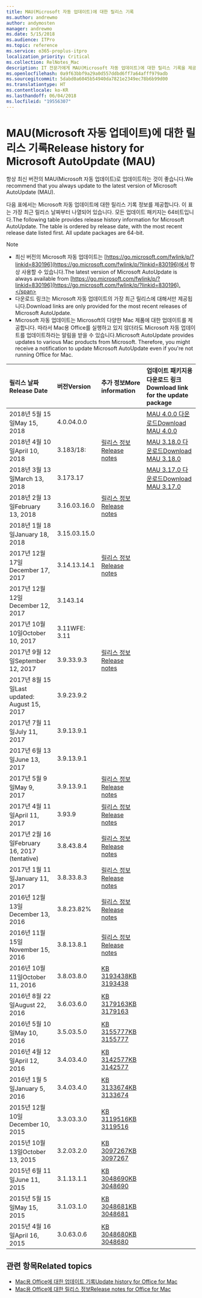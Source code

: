 ```yaml
---
title: MAU(Microsoft 자동 업데이트)에 대한 릴리스 기록
ms.author: andrewmo
author: andymosten
manager: andrewmo
ms.date: 5/15/2018
ms.audience: ITPro
ms.topic: reference
ms.service: o365-proplus-itpro
localization_priority: Critical
ms.collection: RelNotes_Mac
description: IT 전문가에게 MAU(Microsoft 자동 업데이트)에 대한 릴리스 기록을 제공합니다.
ms.openlocfilehash: 0a9f63bbf9a29a0d557ddbd6ff7a64afff979adb
ms.sourcegitcommit: 5dabd0a6045b54940da7821e2349ec78b6b99d00
ms.translationtype: HT
ms.contentlocale: ko-KR
ms.lasthandoff: 06/04/2018
ms.locfileid: "19556307"
---
```

# <a name="release-history-for-microsoft-autoupdate-mau"></a><span data-ttu-id="b9fe7-103">MAU(Microsoft 자동 업데이트)에 대한 릴리스 기록</span><span class="sxs-lookup"><span data-stu-id="b9fe7-103">Release history for Microsoft AutoUpdate (MAU)</span></span>
 
<span data-ttu-id="b9fe7-104">항상 최신 버전의 MAU(Microsoft 자동 업데이트)로 업데이트하는 것이 좋습니다.</span><span class="sxs-lookup"><span data-stu-id="b9fe7-104">We recommend that you always update to the latest version of Microsoft AutoUpdate (MAU).</span></span>

<span data-ttu-id="b9fe7-p101">다음 표에서는 Microsoft 자동 업데이트에 대한 릴리스 기록 정보를 제공합니다. 이 표는 가장 최근 릴리스 날짜부터 나열되어 있습니다. 모든 업데이트 패키지는 64비트입니다.</span><span class="sxs-lookup"><span data-stu-id="b9fe7-p101">The following table provides release history information for Microsoft AutoUpdate. The table is ordered by release date, with the most recent release date listed first. All update packages are 64-bit.</span></span>

> [!NOTE]
> - <span data-ttu-id="b9fe7-108">최신 버전의 Microsoft 자동 업데이트는 [https://go.microsoft.com/fwlink/p/?linkid=830196](https://go.microsoft.com/fwlink/p/?linkid=830196)에서 항상 사용할 수 있습니다.</span><span class="sxs-lookup"><span data-stu-id="b9fe7-108">The latest version of Microsoft AutoUpdate is always available from [https://go.microsoft.com/fwlink/p/?linkid=830196](https://go.microsoft.com/fwlink/p/?linkid=830196).</span></span>
> - <span data-ttu-id="b9fe7-109">다운로드 링크는 Microsoft 자동 업데이트의 가장 최근 릴리스에 대해서만 제공됩니다.</span><span class="sxs-lookup"><span data-stu-id="b9fe7-109">Download links are only provided for the most recent releases of Microsoft AutoUpdate.</span></span>
> - <span data-ttu-id="b9fe7-p102">Microsoft 자동 업데이트는 Microsoft의 다양한 Mac 제품에 대한 업데이트를 제공합니다. 따라서 Mac용 Office를 실행하고 있지 않더라도 Microsoft 자동 업데이트를 업데이트하라는 알림을 받을 수 있습니다.</span><span class="sxs-lookup"><span data-stu-id="b9fe7-p102">Microsoft AutoUpdate provides updates to various Mac products from Microsoft. Therefore, you might receive a notification to update Microsoft AutoUpdate even if you're not running Office for Mac.</span></span>
  
|<span data-ttu-id="b9fe7-112">**릴리스 날짜**</span><span class="sxs-lookup"><span data-stu-id="b9fe7-112">**Release Date**</span></span>|<span data-ttu-id="b9fe7-113">**버전**</span><span class="sxs-lookup"><span data-stu-id="b9fe7-113">**Version**</span></span>|<span data-ttu-id="b9fe7-114">**추가 정보**</span><span class="sxs-lookup"><span data-stu-id="b9fe7-114">**More information**</span></span>|<span data-ttu-id="b9fe7-115">**업데이트 패키지용 다운로드 링크**</span><span class="sxs-lookup"><span data-stu-id="b9fe7-115">**Download link for the update package**</span></span>|
|:-----|:-----|:-----|:-----|
|<span data-ttu-id="b9fe7-116">2018년 5월 15일</span><span class="sxs-lookup"><span data-stu-id="b9fe7-116">May 15, 2018</span></span>  <br/> |<span data-ttu-id="b9fe7-117">4.0.0</span><span class="sxs-lookup"><span data-stu-id="b9fe7-117">4.0.0</span></span>  <br/> ||[<span data-ttu-id="b9fe7-118">MAU 4.0.0 다운로드</span><span class="sxs-lookup"><span data-stu-id="b9fe7-118">Download MAU 4.0.0</span></span>](https://officecdn.microsoft.com/pr/C1297A47-86C4-4C1F-97FA-950631F94777/OfficeMac/Microsoft_AutoUpdate_4.0.18051301_Updater.pkg) <br/> |
|<span data-ttu-id="b9fe7-119">2018년 4월 10일</span><span class="sxs-lookup"><span data-stu-id="b9fe7-119">April 10, 2018</span></span>  <br/> |<span data-ttu-id="b9fe7-120">3.18</span><span class="sxs-lookup"><span data-stu-id="b9fe7-120">3/18:</span></span>  <br/> |[<span data-ttu-id="b9fe7-121">릴리스 정보</span><span class="sxs-lookup"><span data-stu-id="b9fe7-121">Release notes</span></span>](release-notes-office-for-mac.md#april-2018-release) <br/> |[<span data-ttu-id="b9fe7-122">MAU 3.18.0 다운로드</span><span class="sxs-lookup"><span data-stu-id="b9fe7-122">Download MAU 3.18.0</span></span>](https://officecdn.microsoft.com/pr/C1297A47-86C4-4C1F-97FA-950631F94777/OfficeMac/Microsoft_AutoUpdate_3.18.18041000_Updater.pkg) <br/> |
|<span data-ttu-id="b9fe7-123">2018년 3월 13일</span><span class="sxs-lookup"><span data-stu-id="b9fe7-123">March 13, 2018</span></span>  <br/> |<span data-ttu-id="b9fe7-124">3.17</span><span class="sxs-lookup"><span data-stu-id="b9fe7-124">3.17</span></span>  <br/> ||[<span data-ttu-id="b9fe7-125">MAU 3.17.0 다운로드</span><span class="sxs-lookup"><span data-stu-id="b9fe7-125">Download MAU 3.17.0</span></span>](https://officecdn.microsoft.com/pr/C1297A47-86C4-4C1F-97FA-950631F94777/OfficeMac/Microsoft_AutoUpdate_3.17.18031100_Updater.pkg) <br/> |
|<span data-ttu-id="b9fe7-126">2018년 2월 13일</span><span class="sxs-lookup"><span data-stu-id="b9fe7-126">February 13, 2018</span></span>  <br/> |<span data-ttu-id="b9fe7-127">3.16.0</span><span class="sxs-lookup"><span data-stu-id="b9fe7-127">3.16.0</span></span>  <br/> |[<span data-ttu-id="b9fe7-128">릴리스 정보</span><span class="sxs-lookup"><span data-stu-id="b9fe7-128">Release notes</span></span>](release-notes-office-for-mac.md#february-2018-release) <br/> | <br/> |
|<span data-ttu-id="b9fe7-129">2018년 1월 18일</span><span class="sxs-lookup"><span data-stu-id="b9fe7-129">January 18, 2018</span></span>  <br/> |<span data-ttu-id="b9fe7-130">3.15.0</span><span class="sxs-lookup"><span data-stu-id="b9fe7-130">3.15.0</span></span>  <br/> |<br/> |
|<span data-ttu-id="b9fe7-131">2017년 12월 17일</span><span class="sxs-lookup"><span data-stu-id="b9fe7-131">December 17, 2017</span></span>  <br/> |<span data-ttu-id="b9fe7-132">3.14.1</span><span class="sxs-lookup"><span data-stu-id="b9fe7-132">3.14.1</span></span>  <br/> |[<span data-ttu-id="b9fe7-133">릴리스 정보</span><span class="sxs-lookup"><span data-stu-id="b9fe7-133">Release notes</span></span>](release-notes-office-for-mac.md#december-2017-release) <br/> | <br/> |
|<span data-ttu-id="b9fe7-134">2017년 12월 12일</span><span class="sxs-lookup"><span data-stu-id="b9fe7-134">December 12, 2017</span></span>  <br/> |<span data-ttu-id="b9fe7-135">3.14</span><span class="sxs-lookup"><span data-stu-id="b9fe7-135">3.14</span></span>  <br/> ||  <br/> |
|<span data-ttu-id="b9fe7-136">2017년 10월 10일</span><span class="sxs-lookup"><span data-stu-id="b9fe7-136">October 10, 2017</span></span>  <br/> |<span data-ttu-id="b9fe7-137">3.11</span><span class="sxs-lookup"><span data-stu-id="b9fe7-137">WFE: 3.11</span></span>  <br/> ||<br/> |
|<span data-ttu-id="b9fe7-138">2017년 9월 12일</span><span class="sxs-lookup"><span data-stu-id="b9fe7-138">September 12, 2017</span></span>  <br/> |<span data-ttu-id="b9fe7-139">3.9.3</span><span class="sxs-lookup"><span data-stu-id="b9fe7-139">3.9.3</span></span>  <br/> |[<span data-ttu-id="b9fe7-140">릴리스 정보</span><span class="sxs-lookup"><span data-stu-id="b9fe7-140">Release notes</span></span>](release-notes-office-for-mac.md#september-2017-release) <br/> |<br/> |
|<span data-ttu-id="b9fe7-141">2017년 8월 15일</span><span class="sxs-lookup"><span data-stu-id="b9fe7-141">Last updated: August 15, 2017</span></span>  <br/> |<span data-ttu-id="b9fe7-142">3.9.2</span><span class="sxs-lookup"><span data-stu-id="b9fe7-142">3.9.2</span></span>  <br/> || <br/> |
|<span data-ttu-id="b9fe7-143">2017년 7월 11일</span><span class="sxs-lookup"><span data-stu-id="b9fe7-143">July 11, 2017</span></span>  <br/> |<span data-ttu-id="b9fe7-144">3.9.1</span><span class="sxs-lookup"><span data-stu-id="b9fe7-144">3.9.1</span></span>  <br/> || <br/> |
|<span data-ttu-id="b9fe7-145">2017년 6월 13일</span><span class="sxs-lookup"><span data-stu-id="b9fe7-145">June 13, 2017</span></span>  <br/> |<span data-ttu-id="b9fe7-146">3.9.1</span><span class="sxs-lookup"><span data-stu-id="b9fe7-146">3.9.1</span></span>  <br/> || <br/> |
|<span data-ttu-id="b9fe7-147">2017년 5월 9일</span><span class="sxs-lookup"><span data-stu-id="b9fe7-147">May 9, 2017</span></span>  <br/> |<span data-ttu-id="b9fe7-148">3.9.1</span><span class="sxs-lookup"><span data-stu-id="b9fe7-148">3.9.1</span></span>  <br/> |[<span data-ttu-id="b9fe7-149">릴리스 정보</span><span class="sxs-lookup"><span data-stu-id="b9fe7-149">Release notes</span></span>](release-notes-office-for-mac.md#may-2017-release) <br/> | <br/> |
|<span data-ttu-id="b9fe7-150">2017년 4월 11일</span><span class="sxs-lookup"><span data-stu-id="b9fe7-150">April 11, 2017</span></span>  <br/> |<span data-ttu-id="b9fe7-151">3.9</span><span class="sxs-lookup"><span data-stu-id="b9fe7-151">3.9</span></span>  <br/> |[<span data-ttu-id="b9fe7-152">릴리스 정보</span><span class="sxs-lookup"><span data-stu-id="b9fe7-152">Release notes</span></span>](release-notes-office-for-mac.md#april-2017-release) <br/> |  <br/> |
|<span data-ttu-id="b9fe7-153">2017년 2월 16일</span><span class="sxs-lookup"><span data-stu-id="b9fe7-153">February 16, 2017 (tentative)</span></span>  <br/> |<span data-ttu-id="b9fe7-154">3.8.4</span><span class="sxs-lookup"><span data-stu-id="b9fe7-154">3.8.4</span></span>  <br/> |[<span data-ttu-id="b9fe7-155">릴리스 정보</span><span class="sxs-lookup"><span data-stu-id="b9fe7-155">Release notes</span></span>](release-notes-office-for-mac.md#february-2017-release) <br/> | <br/> |
|<span data-ttu-id="b9fe7-156">2017년 1월 11일</span><span class="sxs-lookup"><span data-stu-id="b9fe7-156">January 11, 2017</span></span>  <br/> |<span data-ttu-id="b9fe7-157">3.8.3</span><span class="sxs-lookup"><span data-stu-id="b9fe7-157">3.8.3</span></span>  <br/> |[<span data-ttu-id="b9fe7-158">릴리스 정보</span><span class="sxs-lookup"><span data-stu-id="b9fe7-158">Release notes</span></span>](release-notes-office-for-mac.md#january-2017-release) <br/> | <br/> |
|<span data-ttu-id="b9fe7-159">2016년 12월 13일</span><span class="sxs-lookup"><span data-stu-id="b9fe7-159">December 13, 2016</span></span>  <br/> |<span data-ttu-id="b9fe7-160">3.8.2</span><span class="sxs-lookup"><span data-stu-id="b9fe7-160">3.82%</span></span>  <br/> |[<span data-ttu-id="b9fe7-161">릴리스 정보</span><span class="sxs-lookup"><span data-stu-id="b9fe7-161">Release notes</span></span>](release-notes-office-for-mac.md#december-2016-release) <br/> | <br/> |
|<span data-ttu-id="b9fe7-162">2016년 11월 15일</span><span class="sxs-lookup"><span data-stu-id="b9fe7-162">November 15, 2016</span></span>  <br/> |<span data-ttu-id="b9fe7-163">3.8.1</span><span class="sxs-lookup"><span data-stu-id="b9fe7-163">3.8.1</span></span>  <br/> |[<span data-ttu-id="b9fe7-164">릴리스 정보</span><span class="sxs-lookup"><span data-stu-id="b9fe7-164">Release notes</span></span>](release-notes-office-for-mac.md#november-2016-release) <br/> | <br/> |
|<span data-ttu-id="b9fe7-165">2016년 10월 11일</span><span class="sxs-lookup"><span data-stu-id="b9fe7-165">October 11, 2016</span></span>  <br/> |<span data-ttu-id="b9fe7-166">3.8.0</span><span class="sxs-lookup"><span data-stu-id="b9fe7-166">3.8.0</span></span>  <br/> |[<span data-ttu-id="b9fe7-167">KB 3193438</span><span class="sxs-lookup"><span data-stu-id="b9fe7-167">KB 3193438</span></span>](https://support.microsoft.com/kb/3193438) <br/> | <br/> |
|<span data-ttu-id="b9fe7-168">2016년 8월 22일</span><span class="sxs-lookup"><span data-stu-id="b9fe7-168">August 22, 2016</span></span>  <br/> |<span data-ttu-id="b9fe7-169">3.6.0</span><span class="sxs-lookup"><span data-stu-id="b9fe7-169">3.6.0</span></span>  <br/> |[<span data-ttu-id="b9fe7-170">KB 3179163</span><span class="sxs-lookup"><span data-stu-id="b9fe7-170">KB 3179163</span></span>](https://support.microsoft.com/kb/3179163) <br/> | <br/> |
|<span data-ttu-id="b9fe7-171">2016년 5월 10일</span><span class="sxs-lookup"><span data-stu-id="b9fe7-171">May 10, 2016</span></span>  <br/> |<span data-ttu-id="b9fe7-172">3.5.0</span><span class="sxs-lookup"><span data-stu-id="b9fe7-172">3.5.0</span></span>  <br/> |[<span data-ttu-id="b9fe7-173">KB 3155777</span><span class="sxs-lookup"><span data-stu-id="b9fe7-173">KB 3155777</span></span>](https://support.microsoft.com/kb/3155777) <br/> | <br/> |
|<span data-ttu-id="b9fe7-174">2016년 4월 12일</span><span class="sxs-lookup"><span data-stu-id="b9fe7-174">April 12, 2016</span></span>  <br/> |<span data-ttu-id="b9fe7-175">3.4.0</span><span class="sxs-lookup"><span data-stu-id="b9fe7-175">3.4.0</span></span>  <br/> |[<span data-ttu-id="b9fe7-176">KB 3142577</span><span class="sxs-lookup"><span data-stu-id="b9fe7-176">KB 3142577</span></span>](https://support.microsoft.com/kb/3142577) <br/> | <br/> |
|<span data-ttu-id="b9fe7-177">2016년 1월 5일</span><span class="sxs-lookup"><span data-stu-id="b9fe7-177">January 5, 2016</span></span>  <br/> |<span data-ttu-id="b9fe7-178">3.4.0</span><span class="sxs-lookup"><span data-stu-id="b9fe7-178">3.4.0</span></span>  <br/> |[<span data-ttu-id="b9fe7-179">KB 3133674</span><span class="sxs-lookup"><span data-stu-id="b9fe7-179">KB 3133674</span></span>](https://support.microsoft.com/kb/3133674) <br/> | <br/> |
|<span data-ttu-id="b9fe7-180">2015년 12월 10일</span><span class="sxs-lookup"><span data-stu-id="b9fe7-180">December 10, 2015</span></span>  <br/> |<span data-ttu-id="b9fe7-181">3.3.0</span><span class="sxs-lookup"><span data-stu-id="b9fe7-181">3.3.0</span></span>  <br/> |[<span data-ttu-id="b9fe7-182">KB 3119516</span><span class="sxs-lookup"><span data-stu-id="b9fe7-182">KB 3119516</span></span>](https://support.microsoft.com/kb/3119516) <br/> | <br/> |
|<span data-ttu-id="b9fe7-183">2015년 10월 13일</span><span class="sxs-lookup"><span data-stu-id="b9fe7-183">October 13, 2015</span></span>  <br/> |<span data-ttu-id="b9fe7-184">3.2.0</span><span class="sxs-lookup"><span data-stu-id="b9fe7-184">3.2.0</span></span>  <br/> |[<span data-ttu-id="b9fe7-185">KB 3097267</span><span class="sxs-lookup"><span data-stu-id="b9fe7-185">KB 3097267</span></span>](https://support.microsoft.com/kb/3097267) <br/> | <br/> |
|<span data-ttu-id="b9fe7-186">2015년 6월 11일</span><span class="sxs-lookup"><span data-stu-id="b9fe7-186">June 11, 2015</span></span>  <br/> |<span data-ttu-id="b9fe7-187">3.1.1</span><span class="sxs-lookup"><span data-stu-id="b9fe7-187">3.1.1</span></span>  <br/> |[<span data-ttu-id="b9fe7-188">KB 3048690</span><span class="sxs-lookup"><span data-stu-id="b9fe7-188">KB 3048690</span></span>](https://support.microsoft.com/kb/3048690) <br/> | <br/> |
|<span data-ttu-id="b9fe7-189">2015년 5월 15일</span><span class="sxs-lookup"><span data-stu-id="b9fe7-189">May 15, 2015</span></span>  <br/> |<span data-ttu-id="b9fe7-190">3.1.0</span><span class="sxs-lookup"><span data-stu-id="b9fe7-190">3.1.0</span></span>  <br/> |[<span data-ttu-id="b9fe7-191">KB 3048681</span><span class="sxs-lookup"><span data-stu-id="b9fe7-191">KB 3048681</span></span>](https://support.microsoft.com/kb/3048681) <br/> | <br/> |
|<span data-ttu-id="b9fe7-192">2015년 4월 16일</span><span class="sxs-lookup"><span data-stu-id="b9fe7-192">April 16, 2015</span></span>  <br/> |<span data-ttu-id="b9fe7-193">3.0.6</span><span class="sxs-lookup"><span data-stu-id="b9fe7-193">3.0.6</span></span>  <br/> |[<span data-ttu-id="b9fe7-194">KB 3048680</span><span class="sxs-lookup"><span data-stu-id="b9fe7-194">KB 3048680</span></span>](https://support.microsoft.com/kb/3048680) <br/> | <br/> |

## <a name="related-topics"></a><span data-ttu-id="b9fe7-195">관련 항목</span><span class="sxs-lookup"><span data-stu-id="b9fe7-195">Related topics</span></span>

- [<span data-ttu-id="b9fe7-196">Mac용 Office에 대한 업데이트 기록</span><span class="sxs-lookup"><span data-stu-id="b9fe7-196">Update history for Office for Mac</span></span>](update-history-office-for-mac.md)
- [<span data-ttu-id="b9fe7-197">Mac용 Office에 대한 릴리스 정보</span><span class="sxs-lookup"><span data-stu-id="b9fe7-197">Release notes for Office for Mac</span></span>](release-notes-office-for-mac.md) 
